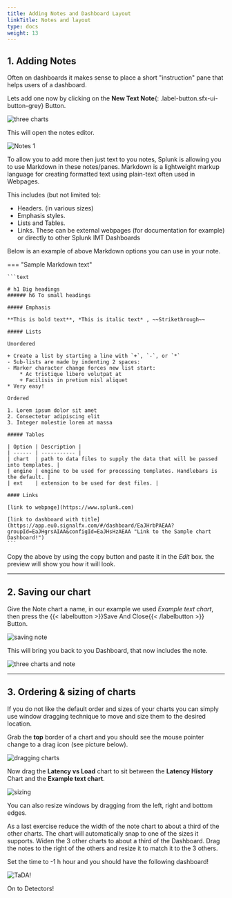 ```yaml
---
title: Adding Notes and Dashboard Layout
linkTitle: Notes and layout
type: docs
weight: 13
---
```



## 1. Adding Notes

Often on dashboards it makes sense to place a short "instruction" pane that helps users of a dashboard.

Lets add one now by clicking on the **New Text Note**{: .label-button.sfx-ui-button-grey} Button.

![three charts](/images/dashboards/M-Notes-0.png)

This will open the notes editor.

![Notes 1](/images/dashboards/M-Notes-1.png)

To allow you to add more then just text to you notes, Splunk is allowing you to use Markdown in these notes/panes.
Markdown is a lightweight markup language for creating formatted text using plain-text often used in Webpages.

This includes (but not limited to):

* Headers. (in various sizes)
* Emphasis styles.
* Lists and Tables.
* Links. These can be external webpages (for documentation for example) or directly to other Splunk IMT Dashboards

Below is an example of above Markdown options you can use in your note.

=== "Sample Markdown text"

    ```text

    # h1 Big headings
    ###### h6 To small headings

    ##### Emphasis

    **This is bold text**, *This is italic text* , ~~Strikethrough~~

    ##### Lists

    Unordered

    + Create a list by starting a line with `+`, `-`, or `*`
    - Sub-lists are made by indenting 2 spaces:
    - Marker character change forces new list start:
        * Ac tristique libero volutpat at
        + Facilisis in pretium nisl aliquet
    * Very easy!

    Ordered

    1. Lorem ipsum dolor sit amet
    2. Consectetur adipiscing elit
    3. Integer molestie lorem at massa

    ##### Tables

    | Option | Description |
    | ------ | ----------- |
    | chart  | path to data files to supply the data that will be passed into templates. |
    | engine | engine to be used for processing templates. Handlebars is the default. |
    | ext    | extension to be used for dest files. |

    #### Links

    [link to webpage](https://www.splunk.com)

    [link to dashboard with title](https://app.eu0.signalfx.com/#/dashboard/EaJHrbPAEAA?groupId=EaJHgrsAIAA&configId=EaJHsHzAEAA "Link to the Sample chart Dashboard!")
    ```
Copy the above by using the copy button and paste it in the *Edit* box.
the preview will show you how it will look.

---

## 2. Saving our chart

Give the Note chart a name, in our example we used *Example text chart*, then press the {{< labelbutton  >}}Save And Close{{< /labelbutton >}} Button.

![saving note](/images/dashboards/M-Notes-2.png)

This will bring you back to you Dashboard, that now includes the note.

![three charts and note](/images/dashboards/M-Notes-3.png)

---

## 3. Ordering & sizing of charts

If you do not like the default order and sizes of your charts you can simply use window dragging technique to move and size them to the desired location.

Grab the **top** border of a chart and you should see the mouse pointer change to a drag icon (see picture below).

![dragging charts](/images/dashboards/M-Notes-4.png)

Now drag the **Latency vs Load** chart to sit between the **Latency History** Chart and the **Example text chart**.

![sizing](/images/dashboards/M-Notes-5.png)

You can also resize windows by dragging from the left, right and bottom edges.

As a last exercise reduce the width of the note chart to about a third of the other charts. The chart will automatically snap to one of the sizes it supports. Widen the 3 other charts to about a third of the Dashboard. Drag the notes to the right of the others and resize it to match it to the 3 others.

Set the time to -1 h hour and you should have the following dashboard!

![TaDA!](/images/dashboards/M-Notes-6.png)

On to Detectors!
